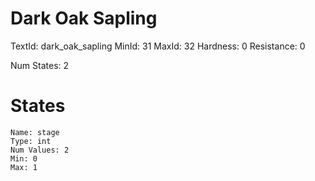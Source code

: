 # Dark Oak Sapling
TextId: dark_oak_sapling
MinId: 31
MaxId: 32
Hardness: 0
Resistance: 0

Num States: 2
# States
```
Name: stage
Type: int
Num Values: 2
Min: 0
Max: 1
```